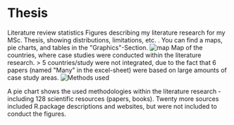 # Thesis
Literature review statistics
Figures describing my literature research for my MSc. Thesis, showing distributions, limitations, etc. . You can find a maps, pie charts, and tables
in the "Graphics"-Section.
![map](https://user-images.githubusercontent.com/82711784/167099936-ef0ec34a-f797-4888-82d8-3a079352cb2d.png)
Map of the countries, where case studies were conducted within the literature research. > 5 countries/study were not integrated, due to the fact that 6 papers (named "Many" in the excel-sheet) were based on large amounts of case study areas.
![Methods used](https://user-images.githubusercontent.com/82711784/167101329-c0ab9662-f9b5-426c-8419-a986af028476.png)

A pie chart shows the used methodologies within the literature research - including 128 scientific resources (papers, books). 
Twenty more sources included R.package descriptions and websites, but were not included to conduct the figures.
